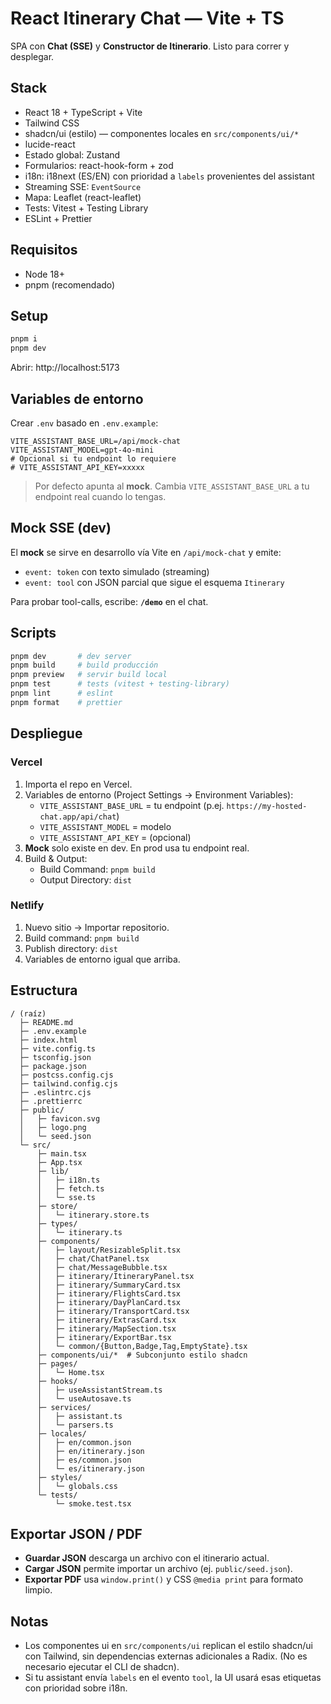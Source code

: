 # React Itinerary Chat — Vite + TS

SPA con **Chat (SSE)** y **Constructor de Itinerario**. Listo para correr y desplegar.

## Stack
- React 18 + TypeScript + Vite
- Tailwind CSS
- shadcn/ui (estilo) — componentes locales en `src/components/ui/*`
- lucide-react
- Estado global: Zustand
- Formularios: react-hook-form + zod
- i18n: i18next (ES/EN) con prioridad a `labels` provenientes del assistant
- Streaming SSE: `EventSource`
- Mapa: Leaflet (react-leaflet)
- Tests: Vitest + Testing Library
- ESLint + Prettier

## Requisitos
- Node 18+
- pnpm (recomendado)

## Setup

```bash
pnpm i
pnpm dev
```

Abrir: http://localhost:5173

## Variables de entorno
Crear `.env` basado en `.env.example`:

```
VITE_ASSISTANT_BASE_URL=/api/mock-chat
VITE_ASSISTANT_MODEL=gpt-4o-mini
# Opcional si tu endpoint lo requiere
# VITE_ASSISTANT_API_KEY=xxxxx
```

> Por defecto apunta al **mock**. Cambia `VITE_ASSISTANT_BASE_URL` a tu endpoint real cuando lo tengas.

## Mock SSE (dev)
El **mock** se sirve en desarrollo vía Vite en `/api/mock-chat` y emite:
- `event: token` con texto simulado (streaming)
- `event: tool` con JSON parcial que sigue el esquema `Itinerary`

Para probar tool-calls, escribe: **`/demo`** en el chat.

## Scripts

```bash
pnpm dev       # dev server
pnpm build     # build producción
pnpm preview   # servir build local
pnpm test      # tests (vitest + testing-library)
pnpm lint      # eslint
pnpm format    # prettier
```

## Despliegue

### Vercel
1. Importa el repo en Vercel.
2. Variables de entorno (Project Settings → Environment Variables):
   - `VITE_ASSISTANT_BASE_URL` = tu endpoint (p.ej. `https://my-hosted-chat.app/api/chat`)
   - `VITE_ASSISTANT_MODEL` = modelo
   - `VITE_ASSISTANT_API_KEY` = (opcional)
3. **Mock** solo existe en dev. En prod usa tu endpoint real.
4. Build & Output:
   - Build Command: `pnpm build`
   - Output Directory: `dist`

### Netlify
1. Nuevo sitio → Importar repositorio.
2. Build command: `pnpm build`
3. Publish directory: `dist`
4. Variables de entorno igual que arriba.

## Estructura

```
/ (raíz)
  ├─ README.md
  ├─ .env.example
  ├─ index.html
  ├─ vite.config.ts
  ├─ tsconfig.json
  ├─ package.json
  ├─ postcss.config.cjs
  ├─ tailwind.config.cjs
  ├─ .eslintrc.cjs
  ├─ .prettierrc
  ├─ public/
  │   ├─ favicon.svg
  │   ├─ logo.png
  │   └─ seed.json
  └─ src/
      ├─ main.tsx
      ├─ App.tsx
      ├─ lib/
      │   ├─ i18n.ts
      │   ├─ fetch.ts
      │   └─ sse.ts
      ├─ store/
      │   └─ itinerary.store.ts
      ├─ types/
      │   └─ itinerary.ts
      ├─ components/
      │   ├─ layout/ResizableSplit.tsx
      │   ├─ chat/ChatPanel.tsx
      │   ├─ chat/MessageBubble.tsx
      │   ├─ itinerary/ItineraryPanel.tsx
      │   ├─ itinerary/SummaryCard.tsx
      │   ├─ itinerary/FlightsCard.tsx
      │   ├─ itinerary/DayPlanCard.tsx
      │   ├─ itinerary/TransportCard.tsx
      │   ├─ itinerary/ExtrasCard.tsx
      │   ├─ itinerary/MapSection.tsx
      │   ├─ itinerary/ExportBar.tsx
      │   └─ common/{Button,Badge,Tag,EmptyState}.tsx
      ├─ components/ui/*  # Subconjunto estilo shadcn
      ├─ pages/
      │   └─ Home.tsx
      ├─ hooks/
      │   ├─ useAssistantStream.ts
      │   └─ useAutosave.ts
      ├─ services/
      │   ├─ assistant.ts
      │   └─ parsers.ts
      ├─ locales/
      │   ├─ en/common.json
      │   ├─ en/itinerary.json
      │   ├─ es/common.json
      │   └─ es/itinerary.json
      ├─ styles/
      │   └─ globals.css
      └─ tests/
          └─ smoke.test.tsx
```

## Exportar JSON / PDF
- **Guardar JSON** descarga un archivo con el itinerario actual.
- **Cargar JSON** permite importar un archivo (ej. `public/seed.json`).
- **Exportar PDF** usa `window.print()` y CSS `@media print` para formato limpio.

## Notas
- Los componentes ui en `src/components/ui` replican el estilo shadcn/ui con Tailwind, sin dependencias externas adicionales a Radix. (No es necesario ejecutar el CLI de shadcn).
- Si tu assistant envía `labels` en el evento `tool`, la UI usará esas etiquetas con prioridad sobre i18n.
